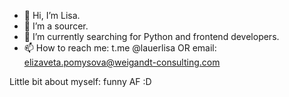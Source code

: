 - 👋 Hi, I’m Lisa.
- 👀 I’m a sourcer.
- 🌱 I’m currently searching for Python and frontend developers.
- 📫 How to reach me:
   t.me @lauerlisa
OR email: elizaveta.pomysova@weigandt-consulting.com

Little bit about myself: funny AF :D
